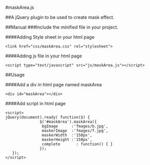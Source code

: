 

#maskArea.js

##A jQuery plugin to be used to create mask effect.

##Manual
###Include the minified file in your project.

####Adding Style sheet in your html page

```<link href="css/maskArea.css" rel="stylesheet">```

####Adding js file in your html page

```<script type="text/javascript" src="js/maskArea.js"></script> ```

##Usage

####Add a div in html page named maskArea

```<div id="maskArea"></div> ```

####Add script in html page

    <script>
    jQuery(document).ready( function($) {
                   $('#maskArea').maskArea({
                    bgImage      :'fmages/b.jpg',
                    maskerImage  :'fmages/f.jpg',
                    maskerWidth  :'150px',
                    maskerHeight :'150px',
                    complete	   : function() { }
                   });
       });
    </script> 

